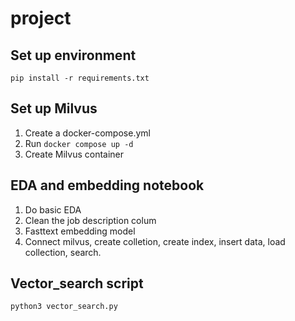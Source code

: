 # project

## Set up environment
```pip install -r requirements.txt```

## Set up Milvus
1. Create a docker-compose.yml
2. Run ```docker compose up -d```
3. Create Milvus container

## EDA and embedding notebook
1. Do basic EDA
2. Clean the job description colum
3. Fasttext embedding model
4. Connect milvus, create colletion, create index, insert data, load collection, search.

## Vector_search script
```python3 vector_search.py```
   
